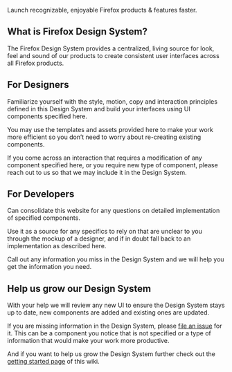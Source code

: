 Launch recognizable, enjoyable Firefox products & features faster.

## What is Firefox Design System?

The Firefox Design System provides a centralized, living source for look, feel and sound of our products to create consistent user interfaces across all Firefox products.

## For Designers

Familiarize yourself with the style, motion, copy and interaction principles defined in this Design System and build your interfaces using UI components specified here.

You may use the templates and assets provided here to make your work more efficient so you don’t need to worry about re-creating existing components.

If you come across an interaction that requires a modification of any component specified here, or you require new type of component, please reach out to us so that we may include it in the Design System. 

## For Developers

Can consolidate this website for any questions on detailed implementation of specified components.

Use it as a source for any specifics to rely on that are unclear to you through the mockup of a designer, and if in doubt fall back to an implementation as described here.

Call out any information you miss in the Design System and we will help you get the information you need. 

## Help us grow our Design System

With your help we will review any new UI to ensure the Design System stays up to date, new components are added and existing ones are updated.

If you are missing information in the Design System, please [file an issue](https://github.com/bwinton/StyleGuide/issues/new) for it. This can be a component you notice that is not specified or a type of information that would make your work more productive.

And if you want to help us grow the Design System further check out the [getting started page](https://github.com/bwinton/StyleGuide/wiki/Getting-Started) of this wiki. 
